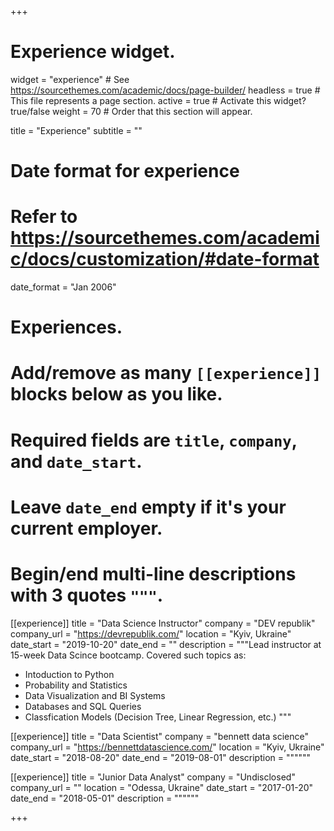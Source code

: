 +++
# Experience widget.
widget = "experience"  # See https://sourcethemes.com/academic/docs/page-builder/
headless = true  # This file represents a page section.
active = true  # Activate this widget? true/false
weight = 70  # Order that this section will appear.

title = "Experience"
subtitle = ""

# Date format for experience
#   Refer to https://sourcethemes.com/academic/docs/customization/#date-format
date_format = "Jan 2006"

# Experiences.
#   Add/remove as many `[[experience]]` blocks below as you like.
#   Required fields are `title`, `company`, and `date_start`.
#   Leave `date_end` empty if it's your current employer.
#   Begin/end multi-line descriptions with 3 quotes `"""`.
[[experience]]
  title = "Data Science Instructor"
  company = "DEV republik"
  company_url = "https://devrepublik.com/"
  location = "Kyiv, Ukraine"
  date_start = "2019-10-20"
  date_end = ""
  description = """Lead instructor at 15-week Data Scince bootcamp. Covered such topics as:
  
  * Intoduction to Python
  * Probability and Statistics
  * Data Visualization and BI Systems
  * Databases and SQL Queries
  * Classfication Models (Decision Tree, Linear Regression, etc.)
  """

[[experience]]
  title = "Data Scientist"
  company = "bennett data science"
  company_url = "https://bennettdatascience.com/"
  location = "Kyiv, Ukraine"
  date_start = "2018-08-20"
  date_end = "2019-08-01"
  description = """"""

[[experience]]
  title = "Junior Data Analyst"
  company = "Undisclosed"
  company_url = ""
  location = "Odessa, Ukraine"
  date_start = "2017-01-20"
  date_end = "2018-05-01"
  description = """"""

+++
